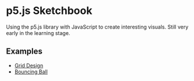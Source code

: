 # p5.js Sketchbook
Using the p5.js library with JavaScript to create interesting visuals. Still very early in the learning stage.

## Examples
* [Grid Design](grid-design/index.html)
* [Bouncing Ball](bouncing-ball/index.html)
